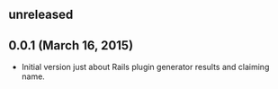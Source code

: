 ## unreleased ##

## 0.0.1 (March 16, 2015) ##

*   Initial version just about Rails plugin generator results and claiming name.